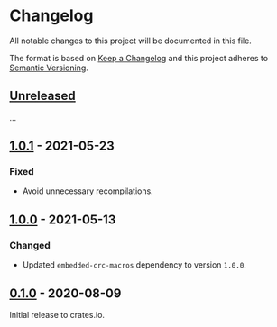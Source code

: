 # Changelog

All notable changes to this project will be documented in this file.

The format is based on [Keep a Changelog](http://keepachangelog.com/en/1.0.0/)
and this project adheres to [Semantic Versioning](http://semver.org/spec/v2.0.0.html).

## [Unreleased]

...

## [1.0.1] - 2021-05-23

### Fixed
- Avoid unnecessary recompilations.

## [1.0.0] - 2021-05-13

### Changed
- Updated `embedded-crc-macros` dependency to version `1.0.0`.

## [0.1.0] - 2020-08-09

Initial release to crates.io.

[Unreleased]: https://github.com/eldruin/smbus-pec-rs/compare/v1.0.1...HEAD
[1.0.1]: https://github.com/eldruin/smbus-pec-rs/compare/v1.0.0...v1.0.1
[1.0.0]: https://github.com/eldruin/smbus-pec-rs/compare/v0.1.0...v1.0.0
[0.1.0]: https://github.com/eldruin/smbus-pec-rs/releases/tag/v0.1.0